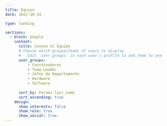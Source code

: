 ```yaml
---
title: Equipo
date: 2022-10-24

type: landing

sections:
  - block: people
    content:
      title: Conoce el Equipo
      # Choose which groups/teams of users to display.
      #   Edit `user_groups` in each user's profile to add them to one or more of these groups.
      user_groups:
          - Coordinadores
          - Team Leader
          - Jefes de Departamento
          - Hardware
          - Software
          
      sort_by: Params.last_name
      sort_ascending: true
    design:
      show_interests: false
      show_role: true
      show_social: true
---
```

